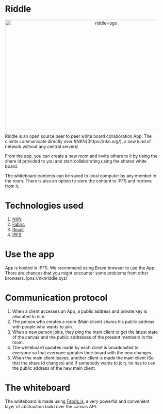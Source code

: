 # Riddle
<p align="center"><img width="650px" height="360px" src="https://i.ibb.co/0CYwLwN/Screenshot-2021-09-17-at-8-03-32-AM.png" alt="riddle-logo" /></p>
Riddle is an open source peer to peer white board collaboration App. The clients communicate directly over ![NKN](https://nkn.org/), a new kind of network without any central servers!

From the app, you can create a new room and invite others to it by using the share Id provided to you and start collaborating using the shared white board.

The whiteboard contents can be saved to local computer by any member in the room. There is also an option to store the content to IPFS and retrieve from it.

# Technologies used
1. [NKN](https://nkn.org/)
2. [Fabric](http://fabricjs.com/)
3. [React](https://reactjs.org/)
4. [IPFS](ipfs.io/)

# Use the app
App is hosted in IPFS. We recommend using Brave browser to use the App. There are chances that you might encounter some problems from other browsers.
ipns://nknriddle.xyz/

# Communication protocol
1. When a client accesses an App, a public address and private key is allocated to him.
2. The person who creates a room (Main client) shares his public address with people who wants to join.
3. When a new person joins, they ping the main client to get the latest state of the canvas and the public addresses of the present members in the room.
4. The whiteboard updates made by each client is broadcasted to everyone so that everyone updates their board with the new changes.
5. When the main client leaves, another client is made the main client (So that the share Id changes) and if somebody wants to join, he has to use the public address of the new main client.

# The whiteboard
The whiteboard is made using [Fabric.js](http://fabricjs.com/), a very powerful and convenient layer of abstraction build over the canvas API.
